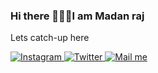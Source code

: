 ### Hi there 🙋🏻‍♂️I am Madan raj

Lets catch-up here 

<a target="_blank" href="https://www.instagram.com/maddy_madanraj"> ![Instagram](https://img.shields.io/badge/Instagram-B430B1?style=for-the-badge&logo=Instagram&logoColor=white) </a>
<a target="_blank" href="https://twitter.com/maddy_bhaii"> ![Twitter](https://img.shields.io/badge/Twitter-079CEC?style=for-the-badge&logo=Twitter&logoColor=white) </a>
<a target="_blank" href="https://mail.google.com/mail/u/0/?fs=1&to=thatmadanraj@gmail.com&tf=cm">  ![Mail me](https://img.shields.io/badge/Mail-E24134?style=for-the-badge&logo=Gmail&logoColor=white) </a>


<!-- Here are some ideas to get you started:

- 🔭 I’m currently working on ...
- 🌱 I’m currently learning ...
- 👯 I’m looking to collaborate on ...
- 🤔 I’m looking for help with ...
- 💬 Ask me about ...
- 📫 How to reach me: ...
- 😄 Pronouns: ...
- ⚡ Fun fact: ... -->

